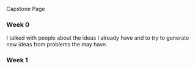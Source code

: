 Capstone Page 

### Week 0
I talked with people about the ideas I already have and to try to generate new ideas from problems the may have.

### Week 1

